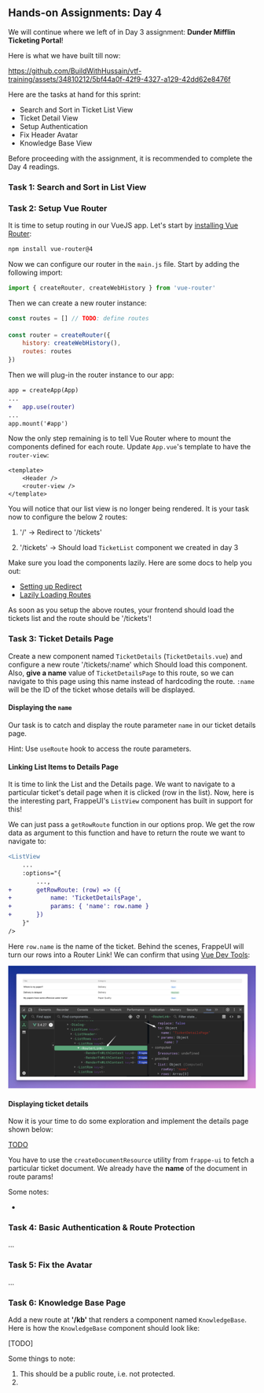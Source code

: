 ## Hands-on Assignments: Day 4

We will continue where we left of in Day 3 assignment: **Dunder Mifflin Ticketing Portal**!

Here is what we have built till now:

<https://github.com/BuildWithHussain/vtf-training/assets/34810212/5bf44a0f-42f9-4327-a129-42dd62e8476f>

Here are the tasks at hand for this sprint:

* Search and Sort in Ticket List View
* Ticket Detail View
* Setup Authentication
* Fix Header Avatar
* Knowledge Base View

Before proceeding with the assignment, it is recommended to complete the Day 4 readings.

### Task 1: Search and Sort in List View

### Task 2: Setup Vue Router

It is time to setup routing in our VueJS app. Let's start by [installing Vue Router](https://router.vuejs.org/installation.html):

```bash
npm install vue-router@4
```

Now we can configure our router in the `main.js` file. Start by adding the following import:

```js
import { createRouter, createWebHistory } from 'vue-router'
```

Then we can create a new router instance:

```js
const routes = [] // TODO: define routes

const router = createRouter({
    history: createWebHistory(),
    routes: routes
})
```

Then we will plug-in the router instance to our app:

```diff
app = createApp(App)
...
+   app.use(router)
...
app.mount('#app')
```

Now the only step remaining is to tell Vue Router where to mount the components defined for each route. Update `App.vue`'s template to have the `router-view`:

```vue
<template>
    <Header />
    <router-view />
</template>
```

You will notice that our list view is no longer being rendered. It is your task now to configure the below 2 routes:

1. '/' -> Redirect to '/tickets'

1. '/tickets' -> Should load `TicketList` component we created in day 3

Make sure you load the components lazily. Here are some docs to help you out:

* [Setting up Redirect](https://router.vuejs.org/guide/essentials/redirect-and-alias.html)
* [Lazily Loading Routes](https://router.vuejs.org/guide/advanced/lazy-loading.html)

As soon as you setup the above routes, your frontend should load the tickets list and the route should be '/tickets'!

### Task 3: Ticket Details Page

Create a new component named `TicketDetails` (`TicketDetails.vue`) and configure a new route '/tickets/:name' which Should load this component. Also, **give a name** value of `TicketDetailsPage` to this route, so we can navigate to this page using this name instead of hardcoding the route. `:name` will be the ID of the ticket whose details will be displayed.

#### Displaying the `name`

Our task is to catch and display the route parameter `name` in our ticket details page.

Hint: Use `useRoute` hook to access the route parameters.

#### Linking List Items to Details Page

It is time to link the List and the Details page. We want to navigate to a particular ticket's detail page when it is clicked (row in the list). Now, here is the interesting part, FrappeUI's `ListView` component has built in support for this!

We can just pass a `getRowRoute` function in our options prop. We get the row data as argument to this function and have to return the route we want to navigate to:

```diff
<ListView
    ...
    :options="{
        ...,
+       getRowRoute: (row) => ({ 
+           name: 'TicketDetailsPage', 
+           params: { 'name': row.name } 
+       })
    }"
/>
```

Here `row.name` is the name of the ticket. Behind the scenes, FrappeUI will turn our rows into a Router Link! We can confirm that using [Vue Dev Tools](https://devtools.vuejs.org/):

![Row Route in Vue Dev Tools](../.github/images/row-route-bts.png)

#### Displaying ticket details

Now it is your time to do some exploration and implement the details page shown below:

[TODO](image)

You have to use the `createDocumentResource` utility from `frappe-ui` to fetch a particular ticket document. We already have the **name** of the document in route params!

Some notes:

* 

### Task 4: Basic Authentication & Route Protection

...

### Task 5: Fix the Avatar

...

### Task 6: Knowledge Base Page

Add a new route at **'/kb'** that renders a component named `KnowledgeBase`. Here is how the `KnowledgeBase` component should look like:

[TODO]

Some things to note:

1. This should be a public route, i.e. not protected.
1.
